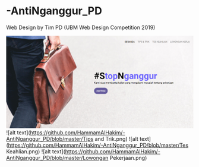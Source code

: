 # -AntiNganggur_PD
Web Design by Tim PD (UBM Web Design Competition 2019)

![alt text](https://github.com/HammamAlHakim/-AntiNganggur_PD/blob/master/Index.png)
![alt text](https://github.com/HammamAlHakim/-AntiNganggur_PD/blob/master/Tips and Trik.png)
![alt text](https://github.com/HammamAlHakim/-AntiNganggur_PD/blob/master/Tes Keahlian.png)
![alt text](https://github.com/HammamAlHakim/-AntiNganggur_PD/blob/master/Lowongan Pekerjaan.png)
